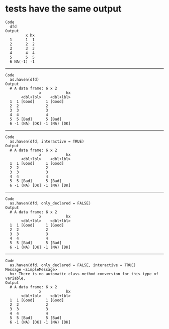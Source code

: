 # tests have the same output

    Code
      dfd
    Output
             x hx
      1      1  1
      2      2  2
      3      3  3
      4      4  4
      5      5  5
      6 NA(-1) -1

---

    Code
      as.haven(dfd)
    Output
      # A data frame: 6 x 2
                   x           hx
           <dbl+lbl>    <dbl+lbl>
      1  1 [Good]     1 [Good]   
      2  2            2          
      3  3            3          
      4  4            4          
      5  5 [Bad]      5 [Bad]    
      6 -1 (NA) [DK] -1 (NA) [DK]

---

    Code
      as.haven(dfd, interactive = TRUE)
    Output
      # A data frame: 6 x 2
                   x           hx
           <dbl+lbl>    <dbl+lbl>
      1  1 [Good]     1 [Good]   
      2  2            2          
      3  3            3          
      4  4            4          
      5  5 [Bad]      5 [Bad]    
      6 -1 (NA) [DK] -1 (NA) [DK]

---

    Code
      as.haven(dfd, only_declared = FALSE)
    Output
      # A data frame: 6 x 2
                   x           hx
           <dbl+lbl>    <dbl+lbl>
      1  1 [Good]     1 [Good]   
      2  2            2          
      3  3            3          
      4  4            4          
      5  5 [Bad]      5 [Bad]    
      6 -1 (NA) [DK] -1 (NA) [DK]

---

    Code
      as.haven(dfd, only_declared = FALSE, interactive = TRUE)
    Message <simpleMessage>
      hx: There is no automatic class method conversion for this type of variable.
    Output
      # A data frame: 6 x 2
                   x           hx
           <dbl+lbl>    <dbl+lbl>
      1  1 [Good]     1 [Good]   
      2  2            2          
      3  3            3          
      4  4            4          
      5  5 [Bad]      5 [Bad]    
      6 -1 (NA) [DK] -1 (NA) [DK]

